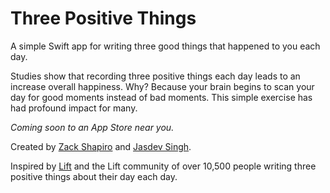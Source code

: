 # Three Positive Things
A simple Swift app for writing three good things that happened to you each day.

Studies show that recording three positive things each day leads to an increase overall happiness. Why? Because your brain begins to scan your day for good moments instead of bad moments. This simple exercise has had profound impact for many. 

*Coming soon to an App Store near you.*

Created by [Zack Shapiro](https://twitter.com/zackshapiro) and [Jasdev Singh](https://twitter.com/jasdev).

Inspired by [Lift](http://lift.do) and the Lift community of over 10,500 people writing three positive things about their day each day.
